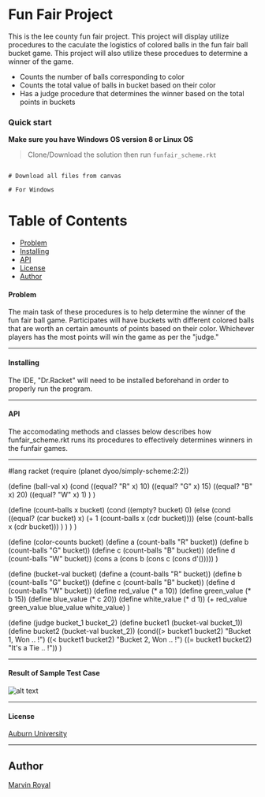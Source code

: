 # Fun Fair Project 

This is the lee county fun fair project. This project will display utilize procedures to the caculate the logistics of colored balls in the fun fair ball bucket game. This project will also utilize these procedues to determine a winner of the game.

* Counts the number of balls corresponding to color
* Counts the total value of balls in bucket based on their color
* Has a judge procedure that determines the winner based on the total points in buckets

### Quick start
**Make sure you have Windows OS version 8 or Linux OS**

> Clone/Download the solution then run `funfair_scheme.rkt`

```

# Download all files from canvas

# For Windows

```

# Table of Contents
* [Problem](#Problem)
* [Installing](#installing)
* [API](#API)
* [License](#license)
* [Author](#author)

#### Problem

The main task of these procedures is to help determine the winner of the fun fair ball game. Participates will have buckets with different colored balls that are worth an certain amounts of points based on their color. Whichever players has the most points will win the game as per the "judge."

___

#### Installing

The IDE, "Dr.Racket" will need to be installed beforehand in order to properly run the program.
___

#### API

The accomodating methods and classes below describes how funfair_scheme.rkt runs its procedures to effectively determines winners in the funfair games.
___

#lang racket
(require (planet dyoo/simply-scheme:2:2))

(define (ball-val x)
  (cond
    ((equal? "R" x) 10)
    ((equal? "G" x) 15)
    ((equal? "B" x) 20)
    ((equal? "W" x) 1)
  )
)

(define (count-balls x bucket)
  (cond ((empty? bucket) 0)
        (else
         (cond ((equal? (car bucket) x) (+ 1 (count-balls x (cdr bucket))))
               (else (count-balls x (cdr bucket)))
         )
         )
        )
  )

(define (color-counts bucket)
  (define a (count-balls "R" bucket))
  (define b (count-balls "G" bucket))
  (define c (count-balls "B" bucket))
  (define d (count-balls "W" bucket))
  (cons a (cons b (cons c (cons d'()))))
 )

(define (bucket-val bucket)
  (define a (count-balls "R" bucket))
  (define b (count-balls "G" bucket))
  (define c (count-balls "B" bucket))
  (define d (count-balls "W" bucket))
  (define red_value (* a 10))
  (define green_value (* b 15))
  (define blue_value (* c 20))
  (define white_value (* d 1))
  (+ red_value green_value blue_value white_value)
 )

(define (judge bucket_1 bucket_2)
  (define bucket1 (bucket-val bucket_1))
  (define bucket2 (bucket-val bucket_2))
  (cond((> bucket1 bucket2) "Bucket 1, Won .. !")
       ((< bucket1 bucket2) "Bucket 2, Won .. !")
       ((= bucket1 bucket2) "It's a Tie .. !"))
  )
___

#### Result of Sample Test Case

![alt text](https://github.com/marvinbell/COMP/blob/master/scheme_sample.JPG)
___

#### License
 [Auburn University](/LICENSE)

___

## Author
 [Marvin Royal](/LICENSE)
